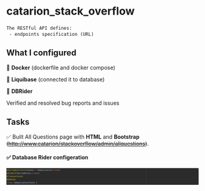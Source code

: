 # catarion_stack_overflow

    The RESTful API defines:
     - endpoints specification (URL)
    

## What I configured

  
🧩 **Docker** (dockerfile and docker compose)

🧩 **Liquibase** (connected it to database)

🧩 **DBRider**

Verified and resolved bug reports and issues


## Tasks 

✅ Built All Questions page with **HTML** and **Bootstrap** ~~(http://www.catarion/stackoverflow/admin/allquestions)~~.

#### ✅ Database Rider configeration
![alt-текст](https://github.com/e-terven/catarion_stack_overflow/blob/main/Screenshot%202023-07-01%20at%2016.27.57.png?raw=true "Annotations")

